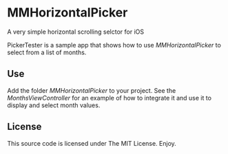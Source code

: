 MMHorizontalPicker
==================

A very simple horizontal scrolling selctor for iOS

PickerTester is a sample app that shows how to use *MMHorizontalPicker* to select from a list of months.

Use
---

Add the folder *MMHorizontalPicker* to your project. See the *MonthsViewController* for an example of how to integrate it and use it to display and select month values.

License
-------

This source code is licensed under The MIT License. Enjoy.
